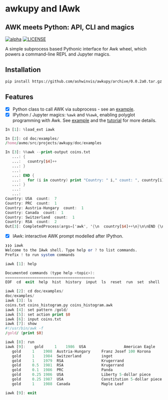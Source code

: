 awkupy and IAwk
===============
AWK meets Python: API, CLI and magics
-------------------------------------

[![alpha](https://img.shields.io/badge/awkupy-v0.0.2a0-green.svg)](https://github.com/ashwinvis/awkupy/releases/tag/0.0.2a0)
[![LICENSE](https://img.shields.io/badge/license-GPL-blue.svg)](/LICENSE)

A simple subprocess based Pythonic interface for Awk wheel, which powers a
command-line REPL and Jupyter magics.


Installation
------------

```bash
pip install https://github.com/ashwinvis/awkupy/archive/0.0.2a0.tar.gz
```

Features
--------

- [x] Python class to call AWK via subprocess - see an [example](doc/examples/coins_histogram.py).
- [x] IPython / Jupyter magics: `%awk` and `%%awk`, enabling polyglot
      programming with Awk. See [example](doc/examples/coins_histogram.ipynb)
      and the [tutorial](doc/examples/tutorial.ipynb) for more details.

```awk
In [1]: %load_ext iawk

In [2]: cd doc/examples/
/home/avmo/src/projects/awkupy/doc/examples

In [3]: %%awk --print-output coins.txt
   ...: {
   ...:   country[$4]++
   ...: }
   ...:
   ...: END {
   ...:   for (i in country) print "Country: " i," count: ", country[i]
   ...: }
   ...:
   ...:
Country: USA  count:  7
Country: PRC  count:  1
Country: Austria-Hungary  count:  1
Country: Canada  count:  1
Country: Switzerland  count:  1
Country: RSA  count:  2
Out[3]: CompletedProcess(args=['awk', '{\n  country[$4]++\n}\n\nEND {\n  for (i in country) print "Country: " i," count: ", country[i]\n}\n\n', 'coins.txt'], returncode=0)
```

- [x] IAwk: interactive AWK prompt modelled after IPython.

```awk
❯❯❯ iawk                                                                                                                                        (awkupy)
Welcome to the IAwk shell. Type help or ? to list commands.
Prefix ! to run system commands

iawk [1]: help

Documented commands (type help <topic>):
========================================
EOF  cd  exit  help  hist  history  input  ls  reset  run  set  shell  show

iawk [2]: cd doc/examples/
doc/examples/
iawk [3]: ls
coins.txt coins_histogram.py coins_histogram.awk
iawk [4]: set pattern /gold/
iawk [5]: set action print $0
iawk [6]: input coins.txt
iawk [7]: show
#!/usr/bin/awk -f
/gold/ {print $0}

iawk [8]: run
iawk [9]:    gold     1    1986  USA                 American Eagle
   gold     1    1908  Austria-Hungary     Franz Josef 100 Korona
   gold     1    1984  Switzerland         ingot
   gold     1    1979  RSA                 Krugerrand
   gold     0.5  1981  RSA                 Krugerrand
   gold     0.1  1986  PRC                 Panda
   gold     0.25 1986  USA                 Liberty 5-dollar piece
   gold     0.25 1987  USA                 Constitution 5-dollar piece
   gold     1    1988  Canada              Maple Leaf

iawk [9]: exit
```
